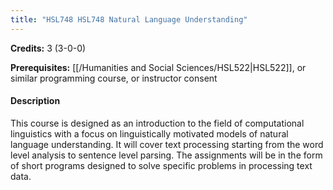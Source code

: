 ```yaml
---
title: "HSL748 HSL748 Natural Language Understanding"
---
```

**Credits:** 3 (3-0-0)

**Prerequisites:** [[/Humanities and Social Sciences/HSL522|HSL522]], or similar programming course, or instructor consent

#### Description
This course is designed as an introduction to the field of computational linguistics with a focus on linguistically motivated models of natural language understanding. It will cover text processing starting from the word level analysis to sentence level parsing. The assignments will be in the form of short programs designed to solve specific problems in processing text data.